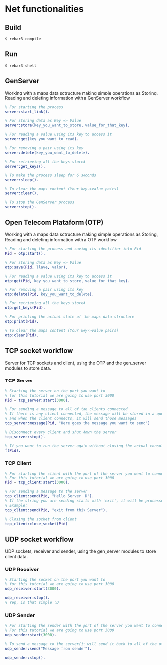 Net functionalities
=====

Build
-----
    $ rebar3 compile

Run
-----
    $ rebar3 shell

## GenServer

Working with a maps data sctructure making simple operations as Storing, Reading and deleting information 
with a GenServer workflow

```Erlang
% For starting the process
server:start_link().

% For storing data as Key => Value
server:store(key_you_want_to_store, value_for_that_key).

% For reading a value using its key to access it
server:get(key_you_want_to_read).

% For removing a pair using its key 
server:delete(key_you_want_to_delete).

% For retrieving all the keys stored
server:get_keys().

% To make the process sleep for 6 seconds
server:sleep().

% To clear the maps content (Your key->value pairs)
server:clear().

% To stop the GenServer process
server:stop().
```
## Open Telecom Plataform (OTP)
Working with a maps data sctructure making simple operations as Storing, Reading and deleting information 
with a OTP workflow
```Erlang
% For starting the process and saving its identifier into Pid
Pid = otp:start().

% For storing data as Key => Value
otp:save(Pid, llave, valor).

% For reading a value using its key to access it
otp:get(Pid, key_you_want_to_store, value_for_that_key).

% For removing a pair using its key
otp:delete(Pid, key_you_want_to_delete).

% For retrieving all the keys stored
otp:get_keys(Pid).

% For printing the actual state of the maps data structure
otp:print(Pid). 

% To clear the maps content (Your key->value pairs)
otp:clear(Pid).

```
## TCP socket workflow

Server for TCP sockets and client, using the OTP and the gen_server modules to store data.

### TCP Server

```Erlang 
% Starting the server on the port you want to 
% for this tutorial we are going to use port 3000
Pid = tcp_server:start(3000).

% For sending a message to all of the clients connected
% If there is any client connected, the message will be stored in a queue waiting for a client to connect
% and when the client connects, it will send those messages
tcp_server:message(Pid, "Here goes the message you want to send")

% Disconnect every client and shut down the server
tcp_server:stop().

% If you want to run the server again without closing the actual console don't forget to do this: 
f(Pid). 
```

### TCP Client

```Erlang
% For starting the client with the port of the server you want to connect to
% For this tutorial we are going to use port 3000
Pid = tcp_client:start(3000).

% For sending a message to the server 
tcp_client:send(Pid, "Hello Server :D").
% If the string you are sending starts with 'exit', it will be processed as a unnconnection solicitude and u will disconnect from server
% Example: 
tcp_client:send(Pid, "exit from this Server").

% Closing the socket from client
tcp_client:close_socket(Pid)
```
## UDP socket workflow

UDP sockets, receiver and sender, using the gen_server modules to store client data.

### UDP Receiver

``` Erlang
% Starting the socket on the port you want to 
% for this tutorial we are going to use port 3000
udp_receiver:start(3000).

udp_receiver:stop().
% Yep, is that simple :D
```

### UDP Sender

``` Erlang
% For starting the sender with the port of the server you want to connect to
% For this tutorial we are going to use port 3000
udp_sender:start(3000).

% To send a message to the server(it will send it back to all of the other clients online).
udp_sender:send("Message from sender").

udp_sender:stop().
```
